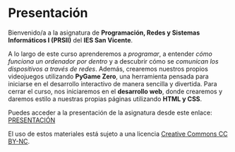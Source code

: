 # Presentación

Bienvenido/a a la asignatura de **Programación, Redes y Sistemas Informáticos I (PRSII)** del **IES San Vicente**. 

A lo largo de este curso aprenderemos a *programar*, a entender *cómo funciona un ordenador por dentro* y a descubrir cómo se *comunican los dispositivos a través de redes*. Además, crearemos nuestros propios videojuegos utilizando **PyGame Zero**, una herramienta pensada para iniciarse en el desarrollo interactivo de manera sencilla y divertida. Para cerrar el curso, nos iniciaremos en el **desarrollo web**, donde crearemos y daremos estilo a nuestras propias páginas utilizando **HTML y CSS**.

Puedes acceder a la presentación de la asignatura desde este enlace: [PRESENTACIÓN](https://gvaedu-my.sharepoint.com/:b:/r/personal/mc_callebellido_edu_gva_es/Documents/1BACH/presentacion_1bach.pdf?csf=1&web=1&e=1Vip6A)

El uso de estos materiales está sujeto a una licencia [Creative Commons CC BY-NC](https://creativecommons.org/licenses/by-nc/4.0/).